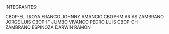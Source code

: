 INTEGRANTES:

CBOP-EL TROYA FRANCO JOHNNY AMANCIO
CBOP-IM ARIAS ZAMBRANO JORGE LUIS
CBOP-IF JUMBO VIVANCO PEDRO LUIS
CBOP-CH ZAMBRANO ESPINOZA DARWIN RAMÓN

